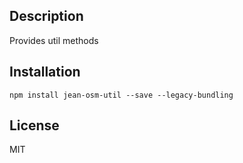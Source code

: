 ## Description

Provides util methods

## Installation

`npm install jean-osm-util --save --legacy-bundling`

## License

MIT